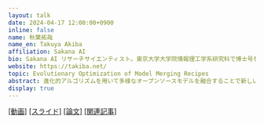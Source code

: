 ```yaml
---
layout: talk
date: 2024-04-17 12:00:00+0900
inline: false
name: 秋葉拓哉
name_en: Takuya Akiba
affiliation: Sakana AI
bio: Sakana AI リサーチサイエンティスト。東京大学大学院情報理工学系研究科で博士号を取得後、国立情報学研究所、Preferred Networks、Stability AIを経て、現職。現在は生成基盤モデルに関連する複数の研究プロジェクトを手掛ける。共著書に『Kaggleに挑む深層学習プログラミングの極意』（講談社）などがある。
website: https://takiba.net/
topic: Evolutionary Optimization of Model Merging Recipes
abstract: 進化的アルゴリズムを用いて多様なオープンソースモデルを融合することで新しい基盤モデルを効率的に開発する手法「進化的モデルマージ」を提案します。我々のアプローチは、既存のオープンモデルの膨大な集合知を活用するため、モデルを非常に効率的に作成できます。進化的モデルマージは、「非英語言語と数学的推論」「非英語言語と画像」といった、これまでは困難と思われていた全く異なる領域のモデルをマージする方法すらも自動的に発見できることが分かりました。
display: true
---
```

[[動画]](https://www.youtube.com/watch?v=33B5B4BdGew) [[スライド]](https://speakerdeck.com/iwiwi/17-nlpkorokiumu) [[論文]](https://arxiv.org/abs/2403.13187) [[関連記事]](https://sakana.ai/evolutionary-model-merge-jp/)
